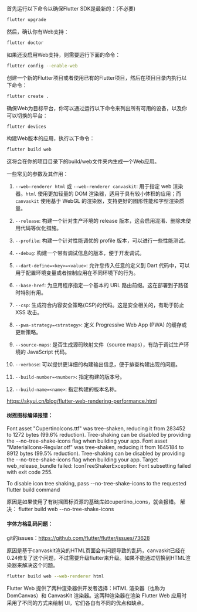 首先运行以下命令以确保Flutter SDK是最新的：(不必要)

```sh
flutter upgrade
```

然后，确认你有Web支持：

```sh
flutter doctor
```

如果还没启用Web支持，则需要运行下面的命令：

```sh
flutter config --enable-web
```

创建一个新的Flutter项目或者使用已有的Flutter项目，然后在项目目录内执行以下命令：

```sh
flutter create .
```

确保Web为目标平台，你可以通过运行以下命令来列出所有可用的设备，以及你可以切换的平台：

```sh
flutter devices
```

构建Web版本的应用，执行以下命令：
   
```sh
flutter build web
```

这将会在你的项目目录下的build/web文件夹内生成一个Web应用。

一些常见的参数及其作用：

1. `--web-renderer html` 或 `--web-renderer canvaskit`: 用于指定 web 渲染器。`html` 使用更加轻量的 DOM 渲染器，适用于具有较小体积的应用；而 `canvaskit` 使用基于 WebGL 的渲染器，支持更好的图形性能和字型渲染质量。

2. `--release`: 构建一个针对生产环境的 release 版本，这会启用混淆、删除未使用代码等优化措施。

3. `--profile`: 构建一个针对性能调优的 profile 版本，可以进行一些性能测试。

4. `--debug`: 构建一个带有调试信息的版本，便于开发调试。

5. `--dart-define=<key>=<value>`: 允许您传入任意的定义到 Dart 代码中，可以用于配置环境变量或者控制应用在不同环境下的行为。

6. `--base-href`: 为应用程序指定一个基本的 URL 路由前缀。这在部署到子路径时特别有用。

7. `--csp`: 生成符合内容安全策略(CSP)的代码。这是安全相关的，有助于防止 XSS 攻击。

8. `--pwa-strategy=<strategy>`: 定义 Progressive Web App (PWA) 的缓存或更新策略。

9. `--source-maps`: 是否生成源码映射文件（source maps），有助于调试生产环境的 JavaScript 代码。

10. `--verbose`: 可以提供更详细的构建输出信息，便于排查构建出现的问题。

11. `--build-number=<number>`: 指定构建的版本号。

12. `--build-name=<name>`: 指定构建的版本名称。

https://skyui.cn/blog/flutter-web-rendering-performance.html

#### 树摇图标编译报错：

Font asset "CupertinoIcons.ttf" was tree-shaken, reducing it from 283452 to 1272 bytes (99.6% reduction). Tree-shaking can be disabled by providing the --no-tree-shake-icons flag
when building your app.
Font asset "MaterialIcons-Regular.otf" was tree-shaken, reducing it from 1645184 to 8912 bytes (99.5% reduction). Tree-shaking can be disabled by providing the
--no-tree-shake-icons flag when building your app.
Target web_release_bundle failed: IconTreeShakerException: Font subsetting failed with exit code 255.

To disable icon tree shaking, pass --no-tree-shake-icons to the requested flutter build command

原因是如果使用了有树摇图标资源的基础库如cupertino_icons，就会报错。
解决：
flutter build web --no-tree-shake-icons


#### 字体方格乱码问题：

git的issues：https://github.com/flutter/flutter/issues/73628

原因是基于canvaskit渲染的HTML页面会有问题导致的乱码，canvaskit已经在0.24修复了这个问题，不过需要升级flutter来升级。如果不能通过切换到HTML渲染器来解决这个问题。

```sh
flutter build web --web-renderer html
```

 Flutter Web 提供了两种渲染器供开发者选择：HTML 渲染器（也称为 DomCanvas）和 CanvasKit 渲染器。这两种渲染器在渲染 Flutter Web 应用时采用了不同的方式来绘制 UI，它们各自有不同的优点和缺点。